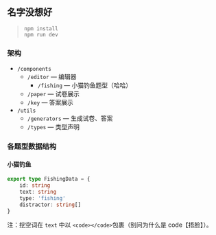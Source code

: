 ## 名字没想好

> ```
> npm install
> npm run dev
> ```

### 架构

- `/components`
  - `/editor` — 编辑器
    - `/fishing` — 小猫钓鱼题型（哈哈）
  - `/paper` — 试卷展示
  - `/key` — 答案展示
- `/utils`
  - `/generators` — 生成试卷、答案
  - `/types` — 类型声明

### 各题型数据结构

#### 小猫钓鱼

```ts
export type FishingData = {
    id: string
    text: string
    type: 'fishing'
    distractor: string[]
}
```

注：挖空词在 `text` 中以 `<code></code>`包裹（别问为什么是 code【捂脸】）。
